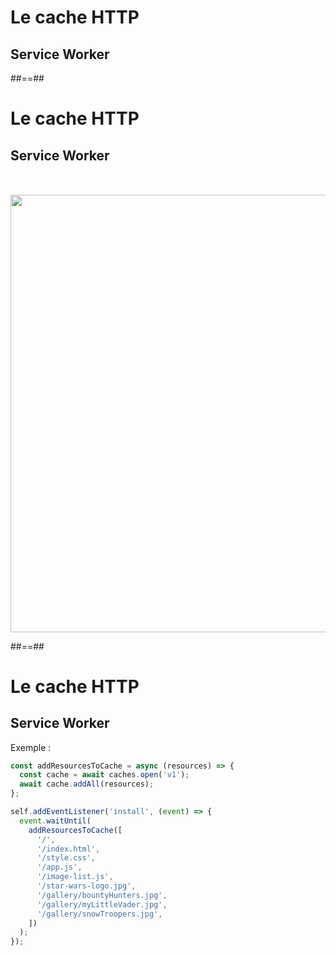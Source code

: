 <!-- .slide: class="two-column with-code" -->

# Le cache HTTP

## Service Worker

##==##

<!-- .slide: class="two-column with-code" -->

# Le cache HTTP

## Service Worker

<img src="./assets/images/03-speed/cache-sw.svg" style="width: 700px; height: auto; display: block;  margin: auto; margin-top: 50px;"  />

##==##

<!-- .slide: class="two-column with-code" -->

# Le cache HTTP

## Service Worker

Exemple :

```javascript
const addResourcesToCache = async (resources) => {
  const cache = await caches.open('v1');
  await cache.addAll(resources);
};

self.addEventListener('install', (event) => {
  event.waitUntil(
    addResourcesToCache([
      '/',
      '/index.html',
      '/style.css',
      '/app.js',
      '/image-list.js',
      '/star-wars-logo.jpg',
      '/gallery/bountyHunters.jpg',
      '/gallery/myLittleVader.jpg',
      '/gallery/snowTroopers.jpg',
    ])
  );
});
```

